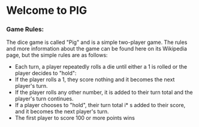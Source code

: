 # Welcome to PIG

### Game Rules:
The dice game is called "Pig" and is a simple two-player game. The rules and more information about the game can be found here on its Wikipedia page, but the simple rules are as follows:

* Each turn, a player repeatedly rolls a die until either a 1 is rolled or the player decides to "hold":
* If the player rolls a 1, they score nothing and it becomes the next player's turn.
* If the player rolls any other number, it is added to their turn total and the player's turn continues.
* If a player chooses to "hold", their turn total i* s added to their score, and it becomes the next player's turn.
* The first player to score 100 or more points wins